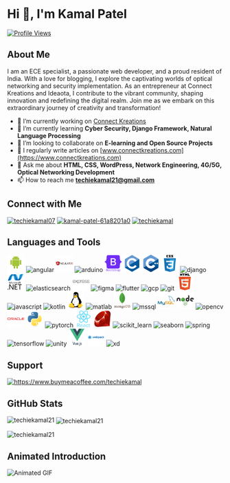 # Hi 👋, I'm Kamal Patel

[![Profile Views](https://komarev.com/ghpvc/?username=techiekamal21&label=Profile%20views&color=0e75b6&style=flat)](https://github.com/techiekamal21)

## About Me

I am an ECE specialist, a passionate web developer, and a proud resident of India. With a love for blogging, I explore the captivating worlds of optical networking and security implementation. As an entrepreneur at Connect Kreations and Ideaota, I contribute to the vibrant community, shaping innovation and redefining the digital realm. Join me as we embark on this extraordinary journey of creativity and transformation!

- 🔭 I’m currently working on [Connect Kreations](https://www.connectkreations.com)
- 🌱 I’m currently learning **Cyber Security, Django Framework, Natural Language Processing**
- 👯 I’m looking to collaborate on **E-learning and Open Source Projects**
- 📝 I regularly write articles on [www.connectkreations.com](https://www.connectkreations.com)
- 💬 Ask me about **HTML, CSS, WordPress, Network Engineering, 4G/5G, Optical Networking Development**
- 📫 How to reach me **techiekamal21@gmail.com**

## Connect with Me

<p align="left">
<a href="https://twitter.com/techiekamal07" target="blank"><img src="https://img.shields.io/twitter/follow/techiekamal07?logo=twitter&style=for-the-badge" alt="techiekamal07" /></a>
<a href="https://linkedin.com/in/kamal-patel-61a8201a0" target="blank"><img src="https://img.shields.io/badge/LinkedIn-0e76a8?style=for-the-badge&logo=linkedin&logoColor=white" alt="kamal-patel-61a8201a0" /></a>
<a href="https://instagram.com/techiekamal" target="blank"><img src="https://img.shields.io/badge/Instagram-E4405F?style=for-the-badge&logo=instagram&logoColor=white" alt="techiekamal" /></a>
</p>

## Languages and Tools

<p align="left">
  <img src="https://raw.githubusercontent.com/devicons/devicon/master/icons/android/android-original-wordmark.svg" alt="android" width="40" height="40"/>
  <img src="https://angular.io/assets/images/logos/angular/angular.svg" alt="angular" width="40" height="40"/>
  <img src="https://raw.githubusercontent.com/devicons/devicon/master/icons/angularjs/angularjs-original-wordmark.svg" alt="angularjs" width="40" height="40"/>
  <img src="https://cdn.worldvectorlogo.com/logos/arduino-1.svg" alt="arduino" width="40" height="40"/>
  <img src="https://raw.githubusercontent.com/devicons/devicon/master/icons/bootstrap/bootstrap-plain-wordmark.svg" alt="bootstrap" width="40" height="40"/>
  <img src="https://raw.githubusercontent.com/devicons/devicon/master/icons/c/c-original.svg" alt="c" width="40" height="40"/>
  <img src="https://raw.githubusercontent.com/devicons/devicon/master/icons/cplusplus/cplusplus-original.svg" alt="cplusplus" width="40" height="40"/>
  <img src="https://raw.githubusercontent.com/devicons/devicon/master/icons/css3/css3-original-wordmark.svg" alt="css3" width="40" height="40"/>
  <img src="https://cdn.worldvectorlogo.com/logos/django.svg" alt="django" width="40" height="40"/>
  <img src="https://raw.githubusercontent.com/devicons/devicon/master/icons/dot-net/dot-net-original-wordmark.svg" alt="dotnet" width="40" height="40"/>
  <img src="https://www.vectorlogo.zone/logos/elastic/elastic-icon.svg" alt="elasticsearch" width="40" height="40"/>
  <img src="https://raw.githubusercontent.com/devicons/devicon/master/icons/express/express-original-wordmark.svg" alt="express" width="40" height="40"/>
  <img src="https://www.vectorlogo.zone/logos/figma/figma-icon.svg" alt="figma" width="40" height="40"/>
  <img src="https://www.vectorlogo.zone/logos/flutterio/flutterio-icon.svg" alt="flutter" width="40" height="40"/>
  <img src="https://www.vectorlogo.zone/logos/google_cloud/google_cloud-icon.svg" alt="gcp" width="40" height="40"/>
  <img src="https://www.vectorlogo.zone/logos/git-scm/git-scm-icon.svg" alt="git" width="40" height="40"/>
  <img src="https://raw.githubusercontent.com/devicons/devicon/master/icons/html5/html5-original-wordmark.svg" alt="html5" width="40" height="40"/>
  <img src="https://www.vectorlogo.zone/logos/javascript/javascript-icon.svg" alt="javascript" width="40" height="40"/>
  <img src="https://www.vectorlogo.zone/logos/kotlinlang/kotlinlang-icon.svg" alt="kotlin" width="40" height="40"/>
  <img src="https://raw.githubusercontent.com/devicons/devicon/master/icons/linux/linux-original.svg" alt="linux" width="40" height="40"/>
  <img src="https://upload.wikimedia.org/wikipedia/commons/2/21/Matlab_Logo.png" alt="matlab" width="40" height="40"/>
  <img src="https://raw.githubusercontent.com/devicons/devicon/master/icons/mongodb/mongodb-original-wordmark.svg" alt="mongodb" width="40" height="40"/>
  <img src="https://www.svgrepo.com/show/303229/microsoft-sql-server-logo.svg" alt="mssql" width="40" height="40"/>
  <img src="https://raw.githubusercontent.com/devicons/devicon/master/icons/mysql/mysql-original-wordmark.svg" alt="mysql" width="40" height="40"/>
  <img src="https://raw.githubusercontent.com/devicons/devicon/master/icons/nodejs/nodejs-original-wordmark.svg" alt="nodejs" width="40" height="40"/>
  <img src="https://www.vectorlogo.zone/logos/opencv/opencv-icon.svg" alt="opencv" width="40" height="40"/>
  <img src="https://raw.githubusercontent.com/devicons/devicon/master/icons/oracle/oracle-original.svg" alt="oracle" width="40" height="40"/>
  <img src="https://raw.githubusercontent.com/devicons/devicon/master/icons/python/python-original.svg" alt="python" width="40" height="40"/>
  <img src="https://www.vectorlogo.zone/logos/pytorch/pytorch-icon.svg" alt="pytorch" width="40" height="40"/>
  <img src="https://raw.githubusercontent.com/devicons/devicon/master/icons/react/react-original-wordmark.svg" alt="react" width="40" height="40"/>
  <img src="https://raw.githubusercontent.com/devicons/devicon/master/icons/ruby/ruby-original.svg" alt="ruby" width="40" height="40"/>
  <img src="https://upload.wikimedia.org/wikipedia/commons/0/05/Scikit_learn_logo_small.svg" alt="scikit_learn" width="40" height="40"/>
  <img src="https://seaborn.pydata.org/_images/logo-mark-lightbg.svg" alt="seaborn" width="40" height="40"/>
  <img src="https://www.vectorlogo.zone/logos/springio/springio-icon.svg" alt="spring" width="40" height="40"/>
  <img src="https://www.vectorlogo.zone/logos/tensorflow/tensorflow-icon.svg" alt="tensorflow" width="40" height="40"/>
  <img src="https://www.vectorlogo.zone/logos/unity3d/unity3d-icon.svg" alt="unity" width="40" height="40"/>
  <img src="https://raw.githubusercontent.com/devicons/devicon/master/icons/vuejs/vuejs-original-wordmark.svg" alt="vuejs" width="40" height="40"/>
  <img src="https://raw.githubusercontent.com/devicons/devicon/d00d0969292a6569d45b06d3f350f463a0107b0d/icons/webpack/webpack-original-wordmark.svg" alt="webpack" width="40" height="40"/>
  <img src="https://cdn.worldvectorlogo.com/logos/adobe-xd.svg" alt="xd" width="40" height="40"/>
</p>

## Support

<p><a href="https://www.buymeacoffee.com/techiekamal"> <img src="https://cdn.buymeacoffee.com/buttons/v2/default-yellow.png" height="50" width="210" alt="https://www.buymeacoffee.com/techiekamal" /></a></p>

## GitHub Stats

<p><img align="left" src="https://github-readme-stats.vercel.app/api/top-langs?username=techiekamal21&show_icons=true&locale=en&layout=compact" alt="techiekamal21" /></p>
<p>&nbsp;<img align="center" src="https://github-readme-stats.vercel.app/api?username=techiekamal21&show_icons=true&locale=en" alt="techiekamal21" /></p>
<p><img align="center" src="https://github-readme-streak-stats.herokuapp.com/?user=techiekamal21&" alt="techiekamal21" /></p>

## Animated Introduction

![Animated GIF](https://media.giphy.com/media/3oEjI6SIIHBdRxXI40/giphy.gif)
